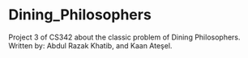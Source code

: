 # Dining_Philosophers
Project 3 of CS342 about the classic problem of Dining Philosophers.
Written by: Abdul Razak Khatib, and Kaan Ateşel.

